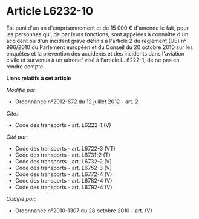 # Article L6232-10

Est puni d'un an d'emprisonnement et de 15 000 € d'amende le fait, pour les personnes qui, de par leurs fonctions, sont
appelées à connaître d'un accident ou d'un incident grave définis à l'article 2 du règlement (UE) n° 996/2010 du Parlement
européen et du Conseil du 20 octobre 2010 sur les enquêtes et la prévention des accidents et des incidents dans l'aviation
civile et survenus à un aéronef visé à l'article L. 6222-1, de ne pas en rendre compte.

**Liens relatifs à cet article**

_Modifié par_:

  - Ordonnance n°2012-872 du 12 juillet 2012 - art. 2

_Cite_:

  - Code des transports - art. L6222-1 (V)

_Cité par_:

  - Code des transports - art. L6722-3 (VT)
  - Code des transports - art. L6731-2 (T)
  - Code des transports - art. L6732-2 (V)
  - Code des transports - art. L6752-3 (V)
  - Code des transports - art. L6772-4 (V)
  - Code des transports - art. L6782-4 (V)
  - Code des transports - art. L6792-4 (V)

_Codifié par_:

  - Ordonnance n°2010-1307 du 28 octobre 2010 - art. (V)
